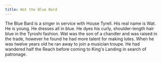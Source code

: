 ```yaml
---
title: Wat the Blue Bard
---
```


The Blue Bard is a singer in service with House Tyrell. His real name is Wat. He is young. He dresses all in blue. He dyes his curly, shoulder-length hair blue in the Tyroshi fashion. Wat was the son of a chandler and was raised in the trade, however he found he had more talent for making lutes. When he was twelve years old he ran away to join a musician troupe. He had wandered half the Reach before coming to King's Landing in search of patronage. 



